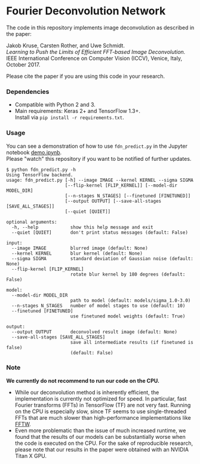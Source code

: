 # Fourier Deconvolution Network

The code in this repository implements image deconvolution as described in the paper:

Jakob Kruse, Carsten Rother, and Uwe Schmidt.  
*Learning to Push the Limits of Efficient FFT-based Image Deconvolution.*  
IEEE International Conference on Computer Vision (ICCV), Venice, Italy, October 2017.

Please cite the paper if you are using this code in your research.

### Dependencies

- Compatible with Python 2 and 3.
- Main requirements: Keras 2+ and TensorFlow 1.3+.  
  Install via `pip install -r requirements.txt`.

### Usage

You can see a demonstration of how to use `fdn_predict.py` in the Jupyter notebook [demo.ipynb](demo.ipynb).  
Please "watch" this repository if you want to be notified of further updates.

    $ python fdn_predict.py -h
    Using TensorFlow backend.
    usage: fdn_predict.py [-h] --image IMAGE --kernel KERNEL --sigma SIGMA
                          [--flip-kernel [FLIP_KERNEL]] [--model-dir MODEL_DIR]
                          [--n-stages N_STAGES] [--finetuned [FINETUNED]]
                          [--output OUTPUT] [--save-all-stages [SAVE_ALL_STAGES]]
                          [--quiet [QUIET]]

    optional arguments:
      -h, --help            show this help message and exit
      --quiet [QUIET]       don't print status messages (default: False)

    input:
      --image IMAGE         blurred image (default: None)
      --kernel KERNEL       blur kernel (default: None)
      --sigma SIGMA         standard deviation of Gaussian noise (default: None)
      --flip-kernel [FLIP_KERNEL]
                            rotate blur kernel by 180 degrees (default: False)

    model:
      --model-dir MODEL_DIR
                            path to model (default: models/sigma_1.0-3.0)
      --n-stages N_STAGES   number of model stages to use (default: 10)
      --finetuned [FINETUNED]
                            use finetuned model weights (default: True)

    output:
      --output OUTPUT       deconvolved result image (default: None)
      --save-all-stages [SAVE_ALL_STAGES]
                            save all intermediate results (if finetuned is false)
                            (default: False)

### Note

**We currently do not recommend to run our code on the CPU.**

- While our deconvolution method is inherently efficient, the implementation is currently not optimized for speed.
In particular, fast Fourier transforms (FFTs) in TensorFlow (TF) are not very fast. Running on the CPU is especially slow, since TF seems to use single-threaded FFTs that are much slower than high-performance implementations like [FFTW](http://fftw.org).
- Even more problematic than the issue of much increased runtime, we found that the results of our models can be substantially worse when the code is executed on the CPU. For the sake of reproducible research, please note that our results in the paper were obtained with an NVIDIA Titan X GPU.